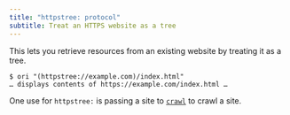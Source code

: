 ```yaml
---
title: "httpstree: protocol"
subtitle: Treat an HTTPS website as a tree
---
```


This lets you retrieve resources from an existing website by treating it as a tree.

```console
$ ori "(httpstree://example.com)/index.html"
… displays contents of https://example.com/index.html …
```

One use for `httpstree:` is passing a site to [`crawl`](dev/crawl.html) to crawl a site.
